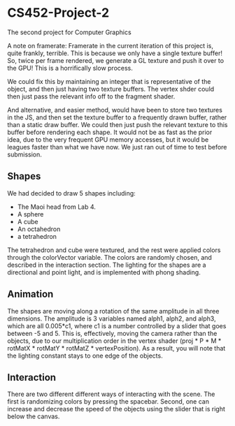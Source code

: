 # CS452-Project-2
The second project for Computer Graphics

A note on framerate:
Framerate in the current iteration of this project is, quite frankly, terrible.
This is because we only have a single texture buffer! So, twice per frame 
rendered, we generate a GL texture and push it over to the GPU! This is a 
horrifically slow process. 

We could fix this by maintaining an integer that is representative of the object, 
and then just having two texture buffers. The vertex shder could then just pass 
the relevant info off to the fragment shader.

And alternative, and easier method, would have been to store two textures in the 
JS, and then set the texture buffer to a frequently drawn buffer, rather than a 
static draw buffer. We could then just push the relevant texture to this buffer
before rendering each shape. It would not be as fast as the prior idea, due to
the very frequent GPU memory accesses, but it would be leagues faster than what we 
have now. We just ran out of time to test before submission.

## Shapes
We had decided to draw 5 shapes including:
- The Maoi head from Lab 4.
- A sphere
- A cube
- An octahedron
- a tetrahedron

The tetrahedron and cube were textured, and the rest were applied colors through
the colorVector variable. The colors are randomly chosen, and described in the
interaction section. The lighting for the shapes are a directional and point light,
and is implemented with phong shading.

## Animation
The shapes are moving along a rotation of the same amplitude in all three dimensions.
The amplitude is 3 variables named alph1, alph2, and alph3, which are all 0.005*c1,
where c1 is a number controlled by a slider that goes between -5 and 5. This is,
effectively, moving the camera rather than the objects, due to our multiplication
order in the vertex shader (proj * P * M * rotMatX * rotMatY * rotMatZ * vertexPosition).
As a result, you will note that the lighting constant stays to one edge of the objects.

## Interaction
There are two different different ways of interacting with the scene. The first is
randomizing colors by pressing the spacebar. Second, one can increase and decrease
the speed of the objects using the slider that is right below the canvas.
